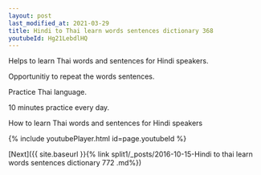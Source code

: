 ```yaml
---
layout: post
last_modified_at: 2021-03-29
title: Hindi to Thai learn words sentences dictionary 368 
youtubeId: Hg21LebdlHQ
---
```

 
 
Helps to learn Thai words and sentences for Hindi speakers.

Opportunitiy to repeat the words sentences. 

Practice Thai language. 
 
10 minutes practice every day. 
 
How to learn Thai words and sentences for Hindi speakers 
 
{% include youtubePlayer.html id=page.youtubeId %}
 
 
[Next]({{ site.baseurl }}{% link  split1/_posts/2016-10-15-Hindi to thai learn words sentences dictionary 772 .md%})
 
